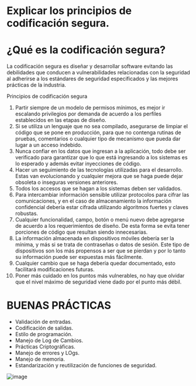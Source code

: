 # Explicar los principios de codificación segura.

# ¿Qué es la codificación segura?
La codificación segura es diseñar y desarrollar software evitando las debilidades que conducen a vulnerabilidades relacionadas con la seguridad al adherirse a los estándares de seguridad especificados y las mejores prácticas de la industria.

Principios de codificación segura

1. Partir siempre de un modelo de permisos mínimos, es mejor ir escalando privilegios por demanda de acuerdo a los perfiles establecidos en las etapas de diseño.
2. Si se utiliza un lenguaje que no sea compilado, asegurarse de limpiar el código que se pone en producción, para que no contenga rutinas de pruebas, comentarios o cualquier tipo de mecanismo que pueda dar lugar a un acceso indebido.
3. Nunca confiar en los datos que ingresan a la aplicación, todo debe ser verificado para garantizar que lo que está ingresando a los sistemas es lo esperado y además evitar inyecciones de código.
4. Hacer un seguimiento de las tecnologías utilizadas para el desarrollo. Estas van evolucionando y cualquier mejora que se haga puede dejar obsoleta o inseguras versiones anteriores.
5. Todos los accesos que se hagan a los sistemas deben ser validados.
6. Para intercambiar información sensible utilizar protocolos para cifrar las comunicaciones, y en el caso de almacenamiento la información confidencial debería estar cifrada utilizando algoritmos fuertes y claves robustas.
7. Cualquier funcionalidad, campo, botón o menú nuevo debe agregarse de acuerdo a los requerimientos de diseño. De esta forma se evita tener porciones de código que resultan siendo innecesarias.
8. La información almacenada en dispositivos móviles debería ser la mínima, y más si se trata de contraseñas o datos de sesión. Este tipo de dispositivos son los más propensos a ser que se pierdan y por lo tanto su información puede ser expuestas más fácilmente.
9. Cualquier cambio que se haga debería quedar documentado, esto facilitará modificaciones futuras.
10. Poner más cuidado en los puntos más vulnerables, no hay que olvidar que el nivel máximo de seguridad viene dado por el punto más débil.

# BUENAS PRÁCTICAS 
* Validación de entradas.
* Codificación de salidas.
* Estilo de programación.
* Manejo de Log de Cambios.
* Prácticas Criptográficas.
* Manejo de errores y LOgs.
* Manejo de memoria.
* Estandarización y reutilización de funciones de seguridad.

![image](https://user-images.githubusercontent.com/50559771/140587455-5525507f-7033-454d-8371-8be47f83e225.png)

